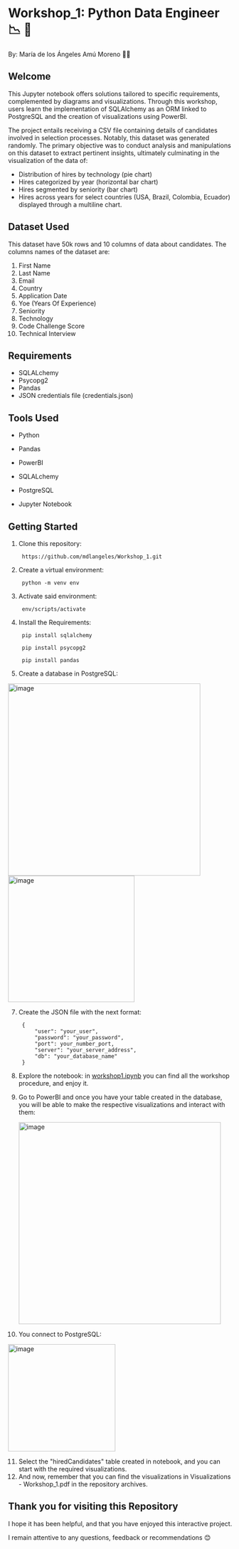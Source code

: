 # Workshop_1: Python Data Engineer :chart_with_downwards_trend: :open_file_folder:
By: María de los Ángeles Amú Moreno :woman_technologist:

## Welcome
This Jupyter notebook offers solutions tailored to specific requirements, complemented by diagrams and visualizations. Through this workshop, users learn the implementation of SQLAlchemy as an ORM linked to PostgreSQL and the creation of visualizations using PowerBI.

The project entails receiving a CSV file containing details of candidates involved in selection processes. Notably, this dataset was generated randomly. The primary objective was to conduct analysis and manipulations on this dataset to extract pertinent insights, ultimately culminating in the visualization of the data of:

- Distribution of hires by technology (pie chart)
- Hires categorized by year (horizontal bar chart)
- Hires segmented by seniority (bar chart)
- Hires across years for select countries (USA, Brazil, Colombia, Ecuador) displayed through a multiline chart.

## Dataset Used
This dataset have 50k rows and 10 columns of data about candidates. The columns names of the dataset are:

1. First Name
2. Last Name
3. Email
4. Country 
5. Application Date 
6. Yoe (Years Of Experience) 
7. Seniority
8. Technology
9. Code Challenge Score
10. Technical Interview

## Requirements

- SQLALchemy
- Psycopg2
- Pandas
- JSON credentials file (credentials.json)
  
## Tools Used

- Python 

- Pandas 

- PowerBI 

- SQLALchemy

- PostgreSQL 

- Jupyter Notebook


## Getting Started

1. Clone this repository:

        https://github.com/mdlangeles/Workshop_1.git

2. Create a virtual environment:
   
        python -m venv env

4. Activate said environment:
   
        env/scripts/activate

5. Install the Requirements:
   
        pip install sqlalchemy
   
        pip install psycopg2
   
        pip install pandas
   
6.   Create a database in PostgreSQL:
   
   <img width="432" alt="image" src="https://github.com/mdlangeles/Workshop_1/assets/111391755/5e9decec-8f7b-4a58-90d0-f2c295461552">
   <img width="284" alt="image" src="https://github.com/mdlangeles/Workshop_1/assets/111391755/f4ce4b63-03ea-4801-8c75-11aa835a7571">
   
   
7. Create the JSON file  with the next format:
   
        {
            "user": "your_user",
            "password": "your_password",
            "port": your_number_port,
            "server": "your_server_address",
            "db": "your_database_name"
        }


8. Explore the notebook: in [workshop1.ipynb](workshop1.ipynb) you can find all the workshop procedure, and enjoy it.
9. Go to PowerBI and once you have your table created in the database, you will be able to make the respective visualizations and interact with them:
    
    <img width="454" alt="image" src="https://github.com/mdlangeles/Workshop_1/assets/111391755/c36d367c-a936-4af6-851f-30999e35b529">

10. You connect to PostgreSQL:
    
<img width="241" alt="image" src="https://github.com/mdlangeles/Workshop_1/assets/111391755/17c37532-a76c-4b78-b497-bcfab597d1e8">

11. Select the "hiredCandidates" table created in notebook, and you can start with the required visualizations.
12. And now, remember that you can find the visualizations in Visualizations - Workshop_1.pdf in the repository archives.


## Thank you for visiting this Repository
I hope it has been helpful, and that you have enjoyed this interactive project.

I remain attentive to any questions, feedback or recommendations :blush:




 
